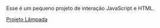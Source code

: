 Esse é um pequeno projeto de interação JavaScript e HTML.

<a href="https://rafael-toshio.github.io/projeto-lampada/">Projeto Lâmpada</a>